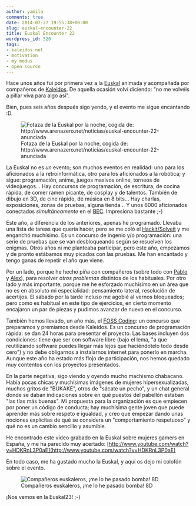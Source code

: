 ```yaml
---
author: yamila
comments: true
date: 2014-07-27 19:55:38+00:00
slug: euskal-encounter-22
title: Euskal Encounter 22
wordpress_id: 520
tags:
- kaleidos.net
- motivation
- my modus
- open source
---
```


Hace unos años fui por primera vez a la [Euskal](http://www.euskal.org/) animada y acompañada por compañeros de [Kaleidos](http://kaleidos.net). De aquella ocasión volví diciendo: "no me volvéis a pillar viva para algo así".

Bien, pues seis años después sigo yendo, y el evento me sigue encantando :D.
<figure>
  <img src="/images/2014/07/euskal-nigth.jpg"
       alt="Fotaza de la Euskal por la noche, cogida de: http://www.arenazero.net/noticias/euskal-encounter-22-anunciada" />
  <figcaption>Fotaza de la Euskal por la noche, cogida de: http://www.arenazero.net/noticias/euskal-encounter-22-anunciada</figcaption>
</figure>

<!-- more -->

La Euskal no es _un_ evento; son muchos eventos en realidad: uno para los aficionados a la retroinformática, otro para los aficionados a la robótica; y sigue: programación, anime, juegos masivos online, torneos de videojuegos... Hay concursos de programación, de escritura, de cocina rápida, de comer ramen picante, de cosplay y de talentos. También de dibujo en 3D, de cine rápido, de música en 8 bits... Hay charlas, exposiciones, zonas de pruebas, alguna tienda... Y unos 6000 aficionados conectados _simultáneamente_ en el [BEC](http://bilbaoexhibitioncentre.com/). Impresiona bastante ;-)

Este año, a diferencia de los anteriores, apenas he programado. Llevaba una lista de tareas que quería hacer, pero se me coló el [Hackit/Solveit](http://www.euskal.org/software-libre/hack-it-solve-it.html) y me enganchó muchísimo. Es un concurso de ingenio y/o programación: una serie de pruebas que se van desbloqueando según se resuelven los enigmas. Otros años ni me planteaba participar, pero este año, empezamos y de pronto estábamos muy picados con las pruebas. Me han encantado y tengo ganas de repetir el año que viene.

Por un lado, porque he hecho piña con compañeros (sobre todo con [Pablo](http://twitter.com/diacritica) y [Alex](http://twitter.com/lekum)), para resolver _otros problemas_ distintos de los habituales. Por otro lado y más importante, porque me he esforzado muchísimo en un área que no es en absoluto mi especialidad: pensamiento lateral, resolución de acertijos. El sábado por la tarde incluso me agobié al vernos bloqueados; pero como es habitual en este tipo de ejercicios, en cierto momento encajaron un par de piezas y pudimos avanzar de nuevo en el concurso.

También hemos llevado, un año más, el [FOSS Coding](http://www.euskal.org/software-libre/foss-coding.html): un concurso que preparamos y premiamos desde Kaleidos. Es un concurso de programación rápida: se dan 24 horas para presentar el proyecto. Las bases incluyen dos condiciones: tiene que ser con software libre (bajo el lema, "a que reutilizando software puedes llegar más lejos que haciéndotelo todo desde cero") y no debe obligarnos a instalarnos internet para ponerlo en marcha. Aunque este año ha estado más flojo de participación, nos hemos quedado muy contentos con los proyectos presentados.

En la parte negativa, sigo viendo y oyendo mucho machismo chabacano. Había pocas chicas y muchísimas imágenes de mujeres hipersexualizadas, muchos gritos de "BUKAKE", otros de "sácate un pecho", y un chat general donde se daban indicaciones sobre en qué puestos del pabellón estaban "las tías más buenas". Mi propuesta para la organización es que empiecen por poner un código de conducta; hay muchísima gente joven que puede aprender más sobre respeto e igualdad, y creo que empezar dando unas nociones explícitas de qué se considera un "comportamiento respetuoso" y qué no es un cambio sencillo y asumible.

He encontrado este vídeo grabado en la Euskal sobre mujeres gamers en España, y me ha parecido muy acertado: [http://www.youtube.com/watch?v=HDKRnL3P0aE](http://www.youtube.com/watch?v=HDKRnL3P0aE)

En todo caso, me ha gustado mucho la Euskal, y aquí os dejo mi colofón sobre el evento.

<figure>
  <img src="/images/2014/07/euskal22-txiki.jpg"
       alt="Compañeros euskaleros, ¡me lo he pasado bomba! 8D" />
  <figcaption>Compañeros euskaleros, ¡me lo he pasado bomba! 8D</figcaption>
</figure>

¡Nos vemos en la Euskal23! ;-)
